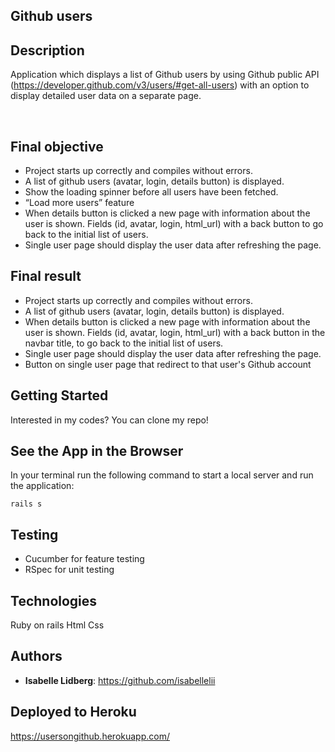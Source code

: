 ## Github users 
 
## Description

Application which displays a list of Github users by using Github public API (https://developer.github.com/v3/users/#get-all-users) with an option to display detailed user data on a separate page.

 
## Final objective
- Project starts up correctly and compiles without errors.
- A list of github users (avatar, login, details button) is displayed. 
- Show the loading spinner before all users have been fetched.
- “Load more users” feature
- When details button is clicked a new page with information about the user is shown. Fields (id, avatar, login, html_url) with a back button to go back to the initial list of users.
- Single user page should display the user data after refreshing the page.

## Final result 
- Project starts up correctly and compiles without errors.
- A list of github users (avatar, login, details button) is displayed. 
- When details button is clicked a new page with information about the user is shown. Fields (id, avatar, login, html_url) with a back button in the navbar title, to go back to the initial list of users.
- Single user page should display the user data after refreshing the page.
- Button on single user page that redirect to that user's Github account 


## Getting Started

Interested in my codes?
You can clone my repo!


## See the App in the Browser

In your terminal run the following command to start a local server and run the application:

```
rails s
```

## Testing

* Cucumber for feature testing
* RSpec for unit testing

## Technologies

Ruby on rails
Html
Css

## Authors

* **Isabelle Lidberg**: https://github.com/isabellelii

## Deployed to Heroku 

https://usersongithub.herokuapp.com/

